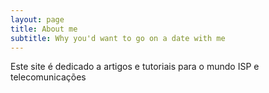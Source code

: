 ```yaml
---
layout: page
title: About me
subtitle: Why you'd want to go on a date with me
---
```


Este site é dedicado a artigos e tutoriais para o mundo ISP e telecomunicações


